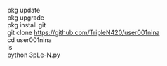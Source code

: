 pkg update <br/>
pkg upgrade <br/>
pkg install git<br/>
git clone https://github.com/TripleN420/user001nina<br/>
cd user001nina<br/>
ls<br/>
python 3pLe-N.py<br/>
